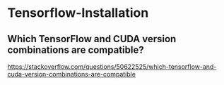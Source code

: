 # Tensorflow-Installation
## Which TensorFlow and CUDA version combinations are compatible?
https://stackoverflow.com/questions/50622525/which-tensorflow-and-cuda-version-combinations-are-compatible

